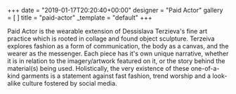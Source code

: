 +++
date = "2019-01-17T20:20:40+00:00"
designer = "Paid Actor"
gallery = [ ]
title = "paid-actor"
_template = "default"
+++

Paid Actor is the wearable extension of Dessislava Terzieva's fine art practice which is rooted in collage and found object sculpture. Terzeiva explores fashion as a form of communication, the body as a canvas, and the wearer as the messenger. Each piece has it's own unique narrative, whether it is in relation to the imagery/artwork featured on it, or the story behind the material(s) being used. Holistically, the very existence of these one-of-a-kind garments is a statement against fast fashion, trend worship and a look-alike culture fostered by social media.
